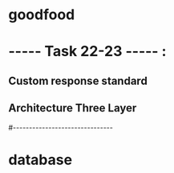 # goodfood
# ----- Task 22-23 ----- : 
## Custom response standard 
## Architecture Three Layer 
#-------------------------------
# database 
